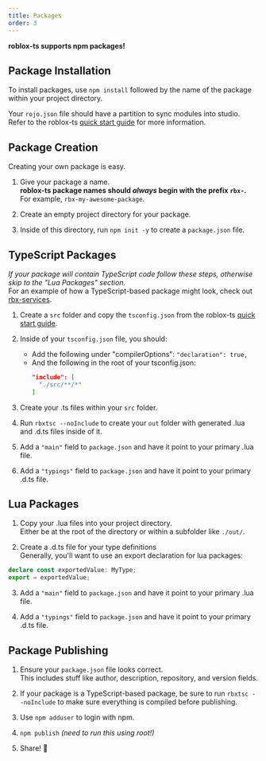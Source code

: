 ```yaml
---
title: Packages
order: 3
---
```

**roblox-ts supports npm packages!**

## Package Installation
To install packages, use `npm install` followed by the name of the package within your project directory.

Your `rojo.json` file should have a partition to sync modules into studio. Refer to the roblox-ts [quick start guide](https://roblox-ts.github.io/docs/quick-start) for more information.

## Package Creation
Creating your own package is easy.

1. Give your package a name.<br>
**roblox-ts package names should _always_ begin with the prefix `rbx-`.**<br>
For example, `rbx-my-awesome-package`.

2. Create an empty project directory for your package.

3. Inside of this directory, run `npm init -y` to create a `package.json` file.

## TypeScript Packages
*If your package will contain TypeScript code follow these steps, otherwise skip to the "Lua Packages" section.*<br>
For an example of how a TypeScript-based package might look, check out [rbx-services](https://github.com/roblox-ts/rbx-services).

1. Create a `src` folder and copy the `tsconfig.json` from the roblox-ts [quick start guide](https://roblox-ts.github.io/docs/quick-start).

2. Inside of your `tsconfig.json` file, you should:
    - Add the following under "compilerOptions": 
    `"declaration": true,`
    - And the following in the root of your tsconfig.json:
      ```json
      "include": [
		"./src/**/*"
      ]
      ```

3. Create your .ts files within your `src` folder.

4. Run `rbxtsc --noInclude` to create your `out` folder with generated .lua and .d.ts files inside of it.

5. Add a `"main"` field to `package.json` and have it point to your primary .lua file.

6. Add a `"typings"` field to `package.json` and have it point to your primary .d.ts file.

## Lua Packages

1. Copy your .lua files into your project directory.<br>
Either be at the root of the directory or within a subfolder like `./out/`.

2. Create a .d.ts file for your type definitions<br>
Generally, you'll want to use an export declaration for lua packages:
```ts
declare const exportedValue: MyType;
export = exportedValue;
```

3. Add a `"main"` field to `package.json` and have it point to your primary .lua file.

4. Add a `"typings"` field to `package.json` and have it point to your primary .d.ts file.

## Package Publishing

1. Ensure your `package.json` file looks correct.<br>
This includes stuff like author, description, repository, and version fields.

2. If your package is a TypeScript-based package, be sure to run `rbxtsc --noInclude` to make sure everything is compiled before publishing.

3. Use `npm adduser` to login with npm. 

4. `npm publish` *(need to run this using root!)*

5. Share! 🎉 
